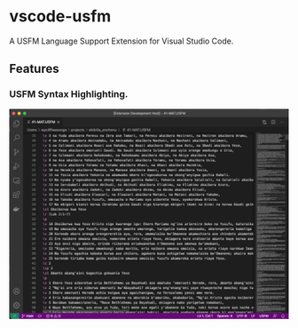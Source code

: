 # vscode-usfm

A USFM Language Support Extension for Visual Studio Code.

## Features

### USFM Syntax Highlighting.

![feature 1](images/feature-1.png)
